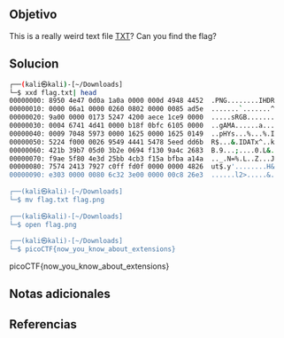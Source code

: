 ## Objetivo
This is a really weird text file [TXT](https://jupiter.challenges.picoctf.org/static/e7e5d188621ee705ceeb0452525412ef/flag.txt)? Can you find the flag?

## Solucion
```bash
┌──(kali㉿kali)-[~/Downloads]
└─$ xxd flag.txt| head
00000000: 8950 4e47 0d0a 1a0a 0000 000d 4948 4452  .PNG........IHDR
00000010: 0000 06a1 0000 0260 0802 0000 0085 ad5e  .......`.......^
00000020: 9a00 0000 0173 5247 4200 aece 1ce9 0000  .....sRGB.......
00000030: 0004 6741 4d41 0000 b18f 0bfc 6105 0000  ..gAMA......a...
00000040: 0009 7048 5973 0000 1625 0000 1625 0149  ..pHYs...%...%.I
00000050: 5224 f000 0026 9549 4441 5478 5eed dd6b  R$...&.IDATx^..k
00000060: 421b 39b7 05d0 3b2e 0694 f130 9a4c 2683  B.9...;....0.L&.
00000070: f9ae 5f80 4e3d 25bb 4cb3 f15a bfba a14a  .._.N=%.L..Z...J
00000080: 7574 2413 7927 c0ff fd0f 0000 0000 4826  ut$.y'........H&
00000090: e303 0000 0080 6c32 3e00 0000 00c8 26e3  ......l2>.....&.
                                                                                                                    
┌──(kali㉿kali)-[~/Downloads]
└─$ mv flag.txt flag.png
                                                                                                                    
┌──(kali㉿kali)-[~/Downloads]
└─$ open flag.png  
                                                                                                                    
┌──(kali㉿kali)-[~/Downloads]
└─$ picoCTF{now_you_know_about_extensions}  

```
picoCTF{now_you_know_about_extensions}
## Notas adicionales

## Referencias